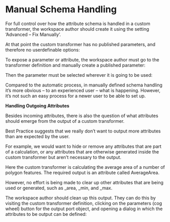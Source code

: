 # Manual Schema Handling


For full control over how the attribute schema is handled in a custom transformer, the workspace author should create it using the setting ‘Advanced – Fix Manually’.

At that point the custom transformer has no published parameters, and therefore no userdefinable options:

To expose a parameter or attribute, the workspace author must go to the transformer definition and manually create a published parameter:

Then the parameter must be selected wherever it is going to be used:

Compared to the automatic process, in manually defined schema handling it’s more obvious – to an experienced user – what is happening. However, it’s not such an easy process for a newer user to be able to set up.

**Handling Outgoing Attributes**

Besides incoming attributes, there is also the question of what attributes should emerge from the output of a custom transformer.

Best Practice suggests that we really don’t want to output more attributes than are expected by the user.

For example, we would want to hide or remove any attributes that are part of a calculation, or any attributes that are otherwise generated inside the custom transformer but aren’t necessary to the output.

Here the custom transformer is calculating the average area of a number of polygon features.
The required output is an attribute called AverageArea.

However, no effort is being made to clear up other attributes that are being used or generated, such as _area, _min, and _max.

The workspace author should clean up this output. They can do this by visiting the custom transformer definition, clicking on the parameters (cog wheel) button for the output port object, and opening a dialog in which the attributes to be output can be defined: